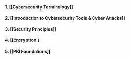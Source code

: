 #### 1. [[Cybersecurity Terminology]]
#### 2. [[Introduction to Cybersecurity Tools & Cyber Attacks]]

#### 3. [[Security Principles]]

#### 4. [[Encryption]]

#### 5. [[PKI Foundations]]



